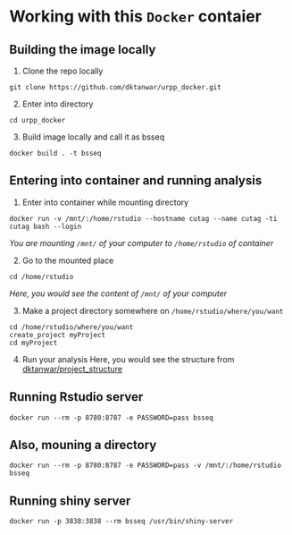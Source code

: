 # Working with this `Docker` contaier

## Building the image locally
1.  Clone the repo locally
```
git clone https://github.com/dktanwar/urpp_docker.git
```

2. Enter into directory
```
cd urpp_docker
```

3. Build image locally and call it as bsseq
```
docker build . -t bsseq
```

## Entering into container and running analysis

1. Enter into container while mounting directory
```
docker run -v /mnt/:/home/rstudio --hostname cutag --name cutag -ti cutag bash --login
```
_You are mounting `/mnt/` of your computer to `/home/rstudio` of container_

2. Go to the mounted place
```
cd /home/rstudio
```
_Here, you would see the content of `/mnt/` of your computer_

3. Make a project directory somewhere on `/home/rstudio/where/you/want`
```
cd /home/rstudio/where/you/want
create_project myProject
cd myProject
```

4. Run your analysis
Here, you would see the structure from [dktanwar/project_structure](https://github.com/dktanwar/project_structure)


## Running Rstudio server
```
docker run --rm -p 8780:8787 -e PASSWORD=pass bsseq
```

## Also, mouning a directory
```
docker run --rm -p 8780:8787 -e PASSWORD=pass -v /mnt/:/home/rstudio bsseq
```
## Running shiny server
```
docker run -p 3838:3838 --rm bsseq /usr/bin/shiny-server
```
